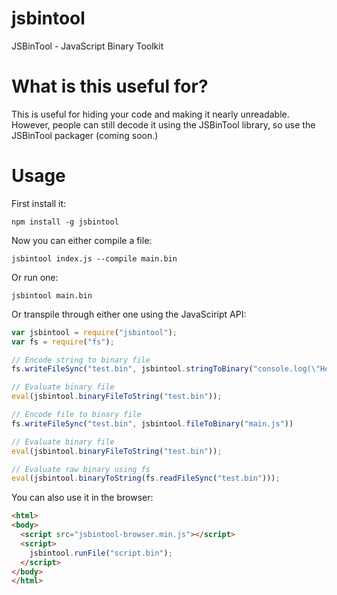 # jsbintool
JSBinTool - JavaScript Binary Toolkit

# What is this useful for?
This is useful for hiding your code and making it nearly unreadable. However, people can still decode it using the JSBinTool library, so use the JSBinTool packager (coming soon.)
# Usage
First install it:
```
npm install -g jsbintool
```
Now you can either compile a file:
```
jsbintool index.js --compile main.bin
```
Or run one:
```
jsbintool main.bin
```
Or transpile through either one using the JavaSciript API:
```javascript
var jsbintool = require("jsbintool");
var fs = require("fs");

// Encode string to binary file
fs.writeFileSync("test.bin", jsbintool.stringToBinary("console.log(\"Hello World!\")"))

// Evaluate binary file
eval(jsbintool.binaryFileToString("test.bin"));

// Encode file to binary file
fs.writeFileSync("test.bin", jsbintool.fileToBinary("main.js"))

// Evaluate binary file
eval(jsbintool.binaryFileToString("test.bin"));

// Evaluate raw binary using fs
eval(jsbintool.binaryToString(fs.readFileSync("test.bin")));
```
You can also use it in the browser:
```html
<html>
<body>
  <script src="jsbintool-browser.min.js"></script>
  <script>
    jsbintool.runFile("script.bin");
  </script>
</body>
</html>
```
